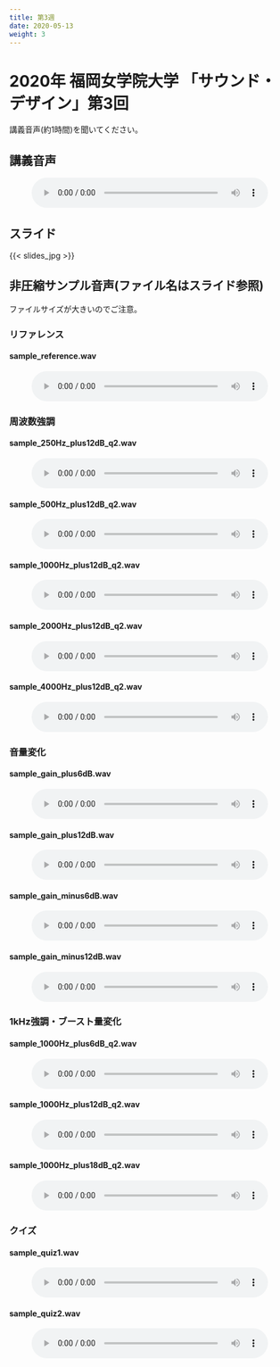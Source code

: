 ```yaml
---
title: 第3週
date: 2020-05-13
weight: 3
---
```



# 2020年 福岡女学院大学 「サウンド・デザイン」第3回

講義音声(約1時間)を聞いてください。

## 講義音声

<figure>
    <audio
        controls preload="metadata" 
         style="width:100%;">
        <source src="/docs/2020/fukujo-sounddesign/class-3/sounddesign-3.opus">
        <source src="/docs/2020/fukujo-sounddesign/class-3/sounddesign-3.m4a">

            Your browser does not support the
            <code>audio</code> element.
    </audio>
        <figcaption>講義音声</figcaption>

</figure>


## スライド

{{< slides_jpg >}}

## 非圧縮サンプル音声(ファイル名はスライド参照)

ファイルサイズが大きいのでご注意。

### リファレンス

#### sample_reference.wav

<figure>
    <audio
        controls preload="metadata" 
         style="width:100%;">
        <source src="/docs/2020/fukujo-sounddesign/class-3/sample_reference.wav" type="audio/wav">
            Your browser does not support the
            <code>audio</code> element.
    </audio>
</figure>

### 周波数強調

#### sample_250Hz_plus12dB_q2.wav

<figure>
    <audio
        controls preload="metadata" 
         style="width:100%;">
        <source src="/docs/2020/fukujo-sounddesign/class-3/sample_250Hz_plus12dB_q2.wav">
            Your browser does not support the
            <code>audio</code> element.
    </audio>
        
</figure>

#### sample_500Hz_plus12dB_q2.wav

<figure>
    <audio
        controls preload="metadata" 
         style="width:100%;">
        <source src="/docs/2020/fukujo-sounddesign/class-3/sample_500Hz_plus12dB_q2.wav">
            Your browser does not support the
            <code>audio</code> element.
    </audio>
        
</figure>

#### sample_1000Hz_plus12dB_q2.wav

<figure>
    <audio
        controls preload="metadata" 
         style="width:100%;">
        <source src="/docs/2020/fukujo-sounddesign/class-3/sample_1000Hz_plus12dB_q2.wav">
            Your browser does not support the
            <code>audio</code> element.
    </audio>
        
</figure>

#### sample_2000Hz_plus12dB_q2.wav

<figure>
    <audio
        controls preload="metadata" 
         style="width:100%;">
        <source src="/docs/2020/fukujo-sounddesign/class-3/sample_2000Hz_plus12dB_q2.wav">
            Your browser does not support the
            <code>audio</code> element.
    </audio>
        
</figure>

#### sample_4000Hz_plus12dB_q2.wav

<figure>
    <audio
        controls preload="metadata" 
         style="width:100%;">
        <source src="/docs/2020/fukujo-sounddesign/class-3/sample_4000Hz_plus12dB_q2.wav">
            Your browser does not support the
            <code>audio</code> element.
    </audio>
        
</figure>

### 音量変化

#### sample_gain_plus6dB.wav

<figure>
    <audio
        controls preload="metadata" 
         style="width:100%;">
        <source src="/docs/2020/fukujo-sounddesign/class-3/sample_gain_plus6dB.wav">
            Your browser does not support the
            <code>audio</code> element.
    </audio>
        
</figure>

#### sample_gain_plus12dB.wav

<figure>
    <audio
        controls preload="metadata" 
         style="width:100%;">
        <source src="/docs/2020/fukujo-sounddesign/class-3/sample_gain_plus12dB.wav">
            Your browser does not support the
            <code>audio</code> element.
    </audio>
        
</figure>

#### sample_gain_minus6dB.wav

<figure>
    <audio
        controls preload="metadata" 
         style="width:100%;">
        <source src="/docs/2020/fukujo-sounddesign/class-3/sample_gain_minus6dB.wav">
            Your browser does not support the
            <code>audio</code> element.
    </audio>
        
</figure>

#### sample_gain_minus12dB.wav

<figure>
    <audio
        controls preload="metadata" 
         style="width:100%;">
        <source src="/docs/2020/fukujo-sounddesign/class-3/sample_gain_minus12dB.wav">
            Your browser does not support the
            <code>audio</code> element.
    </audio>
        
</figure>

### 1kHz強調・ブースト量変化

#### sample_1000Hz_plus6dB_q2.wav

<figure>
    <audio
        controls preload="metadata" 
         style="width:100%;">
        <source src="/docs/2020/fukujo-sounddesign/class-3/sample_1000Hz_plus6dB_q2.wav">
            Your browser does not support the
            <code>audio</code> element.
    </audio>
        
</figure>

#### sample_1000Hz_plus12dB_q2.wav

<figure>
    <audio
        controls preload="metadata" 
         style="width:100%;">
        <source src="/docs/2020/fukujo-sounddesign/class-3/sample_1000Hz_plus12dB_q2.wav">
            Your browser does not support the
            <code>audio</code> element.
    </audio>
        
</figure>

#### sample_1000Hz_plus18dB_q2.wav

<figure>
    <audio
        controls preload="metadata" 
         style="width:100%;">
        <source src="/docs/2020/fukujo-sounddesign/class-3/sample_1000Hz_plus18dB_q2.wav">
            Your browser does not support the
            <code>audio</code> element.
    </audio>
        
</figure>

### クイズ

#### sample_quiz1.wav

<figure>
    <audio
        controls preload="metadata" 
         style="width:100%;">
        <source src="/docs/2020/fukujo-sounddesign/class-3/sample_quiz1.wav">
            Your browser does not support the
            <code>audio</code> element.
    </audio>
        
</figure>

#### sample_quiz2.wav

<figure>
    <audio
        controls preload="metadata" 
         style="width:100%;">
        <source src="/docs/2020/fukujo-sounddesign/class-3/sample_quiz2.wav">
            Your browser does not support the
            <code>audio</code> element.
    </audio>
        
</figure>


